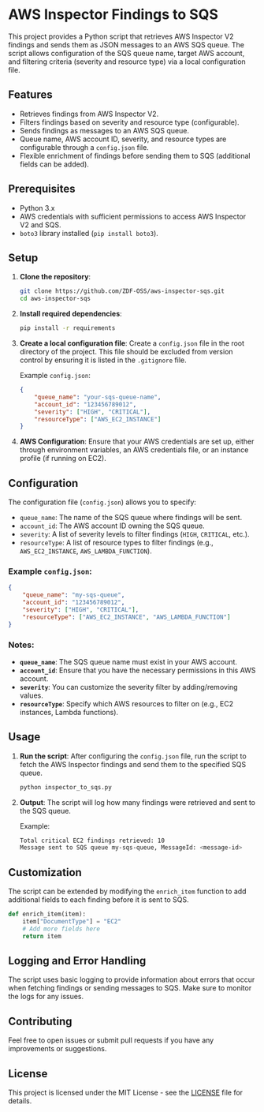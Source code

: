 # AWS Inspector Findings to SQS

This project provides a Python script that retrieves AWS Inspector V2 findings and sends them as JSON messages to an AWS SQS queue. The script allows configuration of the SQS queue name, target AWS account, and filtering criteria (severity and resource type) via a local configuration file.

## Features

- Retrieves findings from AWS Inspector V2.
- Filters findings based on severity and resource type (configurable).
- Sends findings as messages to an AWS SQS queue.
- Queue name, AWS account ID, severity, and resource types are configurable through a `config.json` file.
- Flexible enrichment of findings before sending them to SQS (additional fields can be added).

## Prerequisites

- Python 3.x
- AWS credentials with sufficient permissions to access AWS Inspector V2 and SQS.
- `boto3` library installed (`pip install boto3`).

## Setup

1. **Clone the repository**:
   ```bash
   git clone https://github.com/ZDF-OSS/aws-inspector-sqs.git
   cd aws-inspector-sqs
   ```

2. **Install required dependencies**:
   ```bash
   pip install -r requirements
   ```

3. **Create a local configuration file**:
   Create a `config.json` file in the root directory of the project. This file should be excluded from version control by ensuring it is listed in the `.gitignore` file.

   Example `config.json`:
   ```json
   {
       "queue_name": "your-sqs-queue-name",
       "account_id": "123456789012",
       "severity": ["HIGH", "CRITICAL"],
       "resourceType": ["AWS_EC2_INSTANCE"]
   }
   ```

4. **AWS Configuration**:
   Ensure that your AWS credentials are set up, either through environment variables, an AWS credentials file, or an instance profile (if running on EC2).

## Configuration

The configuration file (`config.json`) allows you to specify:
- `queue_name`: The name of the SQS queue where findings will be sent.
- `account_id`: The AWS account ID owning the SQS queue.
- `severity`: A list of severity levels to filter findings (`HIGH`, `CRITICAL`, etc.).
- `resourceType`: A list of resource types to filter findings (e.g., `AWS_EC2_INSTANCE`, `AWS_LAMBDA_FUNCTION`).

### Example `config.json`:

```json
{
    "queue_name": "my-sqs-queue",
    "account_id": "123456789012",
    "severity": ["HIGH", "CRITICAL"],
    "resourceType": ["AWS_EC2_INSTANCE", "AWS_LAMBDA_FUNCTION"]
}
```

### Notes:
- **`queue_name`**: The SQS queue name must exist in your AWS account.
- **`account_id`**: Ensure that you have the necessary permissions in this AWS account.
- **`severity`**: You can customize the severity filter by adding/removing values.
- **`resourceType`**: Specify which AWS resources to filter on (e.g., EC2 instances, Lambda functions).

## Usage

1. **Run the script**:
   After configuring the `config.json` file, run the script to fetch the AWS Inspector findings and send them to the specified SQS queue.

   ```bash
   python inspector_to_sqs.py
   ```

2. **Output**:
   The script will log how many findings were retrieved and sent to the SQS queue. 

   Example:
   ```bash
   Total critical EC2 findings retrieved: 10
   Message sent to SQS queue my-sqs-queue, MessageId: <message-id>
   ```

## Customization

The script can be extended by modifying the `enrich_item` function to add additional fields to each finding before it is sent to SQS.

```python
def enrich_item(item):
    item["DocumentType"] = "EC2"
    # Add more fields here
    return item
```

## Logging and Error Handling

The script uses basic logging to provide information about errors that occur when fetching findings or sending messages to SQS. Make sure to monitor the logs for any issues.

## Contributing

Feel free to open issues or submit pull requests if you have any improvements or suggestions.

## License

This project is licensed under the MIT License - see the [LICENSE](LICENSE) file for details.
